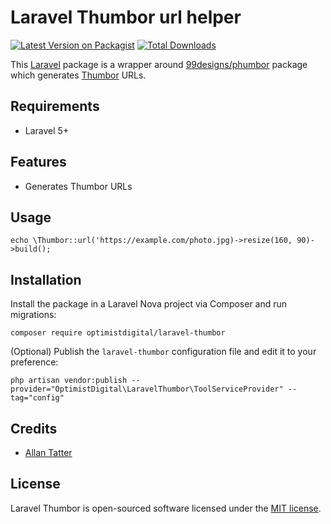 # Laravel Thumbor url helper

[![Latest Version on Packagist](https://img.shields.io/packagist/v/optimistdigital/laravel-thumbor.svg?style=flat-square)](https://packagist.org/packages/optimistdigital/laravel-thumbor)
[![Total Downloads](https://img.shields.io/packagist/dt/optimistdigital/laravel-thumbor.svg?style=flat-square)](https://packagist.org/packages/optimistdigital/laravel-thumbor)

This [Laravel](https://laravel.com) package is a wrapper around [99designs/phumbor](https://github.com/99designs/phumbor) package which generates [Thumbor](https://thumbor.readthedocs.io/) URLs.

## Requirements

- Laravel 5+

## Features

- Generates Thumbor URLs

## Usage

```
echo \Thumbor::url('https://example.com/photo.jpg)->resize(160, 90)->build();
```

## Installation

Install the package in a Laravel Nova project via Composer and run migrations:

```
composer require optimistdigital/laravel-thumbor
```

(Optional) Publish the `laravel-thumbor` configuration file and edit it to your preference:

```
php artisan vendor:publish --provider="OptimistDigital\LaravelThumbor\ToolServiceProvider" --tag="config"
```

## Credits

- [Allan Tatter](https://github.com/allantatter)

## License

Laravel Thumbor is open-sourced software licensed under the [MIT license](LICENSE.md).
